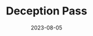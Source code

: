 ---
title: "Deception Pass"
type: place
date: 2023-08-05
hashtag: deception-pass
state: Washington
tags:
  - Washington
  - Puget Sound
  - Pacific Ocean
---
